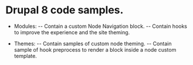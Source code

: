 # Drupal 8 code samples.

- Modules:
-- Contain a custom Node Navigation block.
-- Contain hooks to improve the experience and the site theming.

- Themes:
-- Contain samples of custom node theming.
-- Contain sample of hook preprocess to render a block inside a node custom template.